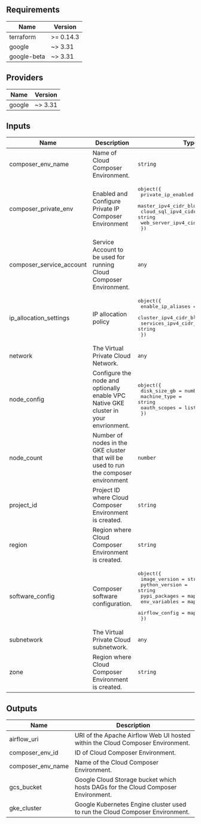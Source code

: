 <!-- BEGINNING OF PRE-COMMIT-TERRAFORM DOCS HOOK -->
## Requirements

| Name | Version |
|------|---------|
| terraform | >= 0.14.3 |
| google | ~> 3.31 |
| google-beta | ~> 3.31 |

## Providers

| Name | Version |
|------|---------|
| google | ~> 3.31 |

## Inputs

| Name | Description | Type | Default | Required |
|------|-------------|------|---------|:--------:|
| composer\_env\_name | Name of Cloud Composer Environment. | `string` | n/a | yes |
| composer\_private\_env | Enabled and Configure Private IP Composer Environment | <pre>object({<br>    private_ip_enabled         = bool<br>    master_ipv4_cidr_block     = string<br>    cloud_sql_ipv4_cidr_block  = string<br>    web_server_ipv4_cidr_block = string<br>  })</pre> | <pre>{<br>  "cloud_sql_ipv4_cidr_block": null,<br>  "master_ipv4_cidr_block": null,<br>  "private_ip_enabled": false,<br>  "web_server_ipv4_cidr_block": null<br>}</pre> | no |
| composer\_service\_account | Service Account to be used for running Cloud Composer Environment. | `any` | `null` | no |
| ip\_allocation\_settings | IP allocation policy | <pre>object({<br>    enable_ip_aliases        = bool<br>    cluster_ipv4_cidr_block  = string<br>    services_ipv4_cidr_block = string<br>  })</pre> | <pre>{<br>  "cluster_ipv4_cidr_block": null,<br>  "enable_ip_aliases": false,<br>  "services_ipv4_cidr_block": null<br>}</pre> | no |
| network | The Virtual Private Cloud Network. | `any` | n/a | yes |
| node\_config | Configure the node and optionally enable VPC Native GKE cluster in your envrionment. | <pre>object({<br>    disk_size_gb = number<br>    machine_type = string<br>    oauth_scopes = list(string)<br>  })</pre> | <pre>{<br>  "disk_size_gb": 100,<br>  "machine_type": "n1-standard-1",<br>  "oauth_scopes": null<br>}</pre> | no |
| node\_count | Number of nodes in the GKE cluster that will be used to run the composer environment | `number` | `3` | no |
| project\_id | Project ID where Cloud Composer Environment is created. | `string` | n/a | yes |
| region | Region where Cloud Composer Environment is created. | `string` | n/a | yes |
| software\_config | Composer software configuration. | <pre>object({<br>    image_version  = string<br>    python_version = string<br>    pypi_packages  = map(any)<br>    env_variables  = map(any)<br>    airflow_config = map(any)<br>  })</pre> | n/a | yes |
| subnetwork | The Virtual Private Cloud subnetwork. | `any` | n/a | yes |
| zone | Region where Cloud Composer Environment is created. | `string` | n/a | yes |

## Outputs

| Name | Description |
|------|-------------|
| airflow\_uri | URI of the Apache Airflow Web UI hosted within the Cloud Composer Environment. |
| composer\_env\_id | ID of Cloud Composer Environment. |
| composer\_env\_name | Name of the Cloud Composer Environment. |
| gcs\_bucket | Google Cloud Storage bucket which hosts DAGs for the Cloud Composer Environment. |
| gke\_cluster | Google Kubernetes Engine cluster used to run the Cloud Composer Environment. |

<!-- END OF PRE-COMMIT-TERRAFORM DOCS HOOK -->
